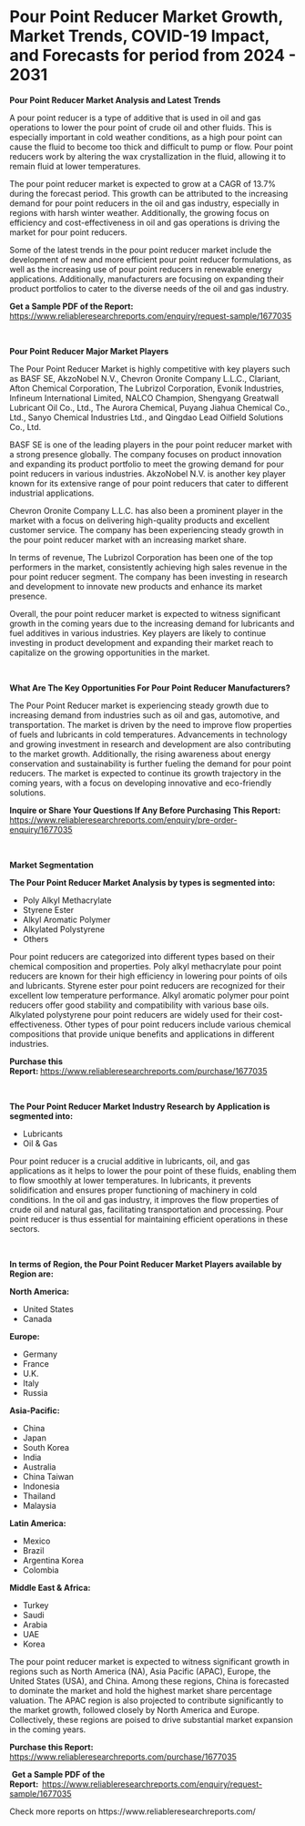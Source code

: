 <p><h1>Pour Point Reducer Market Growth, Market Trends, COVID-19 Impact, and Forecasts for period from 2024 - 2031</h1></p><p><strong>Pour Point Reducer Market Analysis and Latest Trends</strong></p>
<p><p>A pour point reducer is a type of additive that is used in oil and gas operations to lower the pour point of crude oil and other fluids. This is especially important in cold weather conditions, as a high pour point can cause the fluid to become too thick and difficult to pump or flow. Pour point reducers work by altering the wax crystallization in the fluid, allowing it to remain fluid at lower temperatures.</p><p>The pour point reducer market is expected to grow at a CAGR of 13.7% during the forecast period. This growth can be attributed to the increasing demand for pour point reducers in the oil and gas industry, especially in regions with harsh winter weather. Additionally, the growing focus on efficiency and cost-effectiveness in oil and gas operations is driving the market for pour point reducers.</p><p>Some of the latest trends in the pour point reducer market include the development of new and more efficient pour point reducer formulations, as well as the increasing use of pour point reducers in renewable energy applications. Additionally, manufacturers are focusing on expanding their product portfolios to cater to the diverse needs of the oil and gas industry.</p></p>
<p><strong>Get a Sample PDF of the Report:&nbsp;</strong> <a href="https://www.reliableresearchreports.com/enquiry/request-sample/1677035">https://www.reliableresearchreports.com/enquiry/request-sample/1677035</a></p>
<p>&nbsp;</p>
<p><strong>Pour Point Reducer Major Market Players</strong></p>
<p><p>The Pour Point Reducer Market is highly competitive with key players such as BASF SE, AkzoNobel N.V., Chevron Oronite Company L.L.C., Clariant, Afton Chemical Corporation, The Lubrizol Corporation, Evonik Industries, Infineum International Limited, NALCO Champion, Shengyang Greatwall Lubricant Oil Co., Ltd., The Aurora Chemical, Puyang Jiahua Chemical Co., Ltd., Sanyo Chemical Industries Ltd., and Qingdao Lead Oilfield Solutions Co., Ltd.</p><p>BASF SE is one of the leading players in the pour point reducer market with a strong presence globally. The company focuses on product innovation and expanding its product portfolio to meet the growing demand for pour point reducers in various industries. AkzoNobel N.V. is another key player known for its extensive range of pour point reducers that cater to different industrial applications.</p><p>Chevron Oronite Company L.L.C. has also been a prominent player in the market with a focus on delivering high-quality products and excellent customer service. The company has been experiencing steady growth in the pour point reducer market with an increasing market share.</p><p>In terms of revenue, The Lubrizol Corporation has been one of the top performers in the market, consistently achieving high sales revenue in the pour point reducer segment. The company has been investing in research and development to innovate new products and enhance its market presence.</p><p>Overall, the pour point reducer market is expected to witness significant growth in the coming years due to the increasing demand for lubricants and fuel additives in various industries. Key players are likely to continue investing in product development and expanding their market reach to capitalize on the growing opportunities in the market.</p></p>
<p>&nbsp;</p>
<p><strong>What Are The Key Opportunities For Pour Point Reducer Manufacturers?</strong></p>
<p><p>The Pour Point Reducer market is experiencing steady growth due to increasing demand from industries such as oil and gas, automotive, and transportation. The market is driven by the need to improve flow properties of fuels and lubricants in cold temperatures. Advancements in technology and growing investment in research and development are also contributing to the market growth. Additionally, the rising awareness about energy conservation and sustainability is further fueling the demand for pour point reducers. The market is expected to continue its growth trajectory in the coming years, with a focus on developing innovative and eco-friendly solutions.</p></p>
<p><strong>Inquire or Share Your Questions If Any Before Purchasing This Report:</strong> <a href="https://www.reliableresearchreports.com/enquiry/pre-order-enquiry/1677035">https://www.reliableresearchreports.com/enquiry/pre-order-enquiry/1677035</a></p>
<p>&nbsp;</p>
<p><strong>Market Segmentation</strong></p>
<p><strong>The Pour Point Reducer Market Analysis by types is segmented into:</strong></p>
<p><ul><li>Poly Alkyl Methacrylate</li><li>Styrene Ester</li><li>Alkyl Aromatic Polymer</li><li>Alkylated Polystyrene</li><li>Others</li></ul></p>
<p><p>Pour point reducers are categorized into different types based on their chemical composition and properties. Poly alkyl methacrylate pour point reducers are known for their high efficiency in lowering pour points of oils and lubricants. Styrene ester pour point reducers are recognized for their excellent low temperature performance. Alkyl aromatic polymer pour point reducers offer good stability and compatibility with various base oils. Alkylated polystyrene pour point reducers are widely used for their cost-effectiveness. Other types of pour point reducers include various chemical compositions that provide unique benefits and applications in different industries.</p></p>
<p><strong>Purchase this Report:&nbsp;</strong><a href="https://www.reliableresearchreports.com/purchase/1677035">https://www.reliableresearchreports.com/purchase/1677035</a></p>
<p>&nbsp;</p>
<p><strong>The Pour Point Reducer Market Industry Research by Application is segmented into:</strong></p>
<p><ul><li>Lubricants</li><li>Oil & Gas</li></ul></p>
<p><p>Pour point reducer is a crucial additive in lubricants, oil, and gas applications as it helps to lower the pour point of these fluids, enabling them to flow smoothly at lower temperatures. In lubricants, it prevents solidification and ensures proper functioning of machinery in cold conditions. In the oil and gas industry, it improves the flow properties of crude oil and natural gas, facilitating transportation and processing. Pour point reducer is thus essential for maintaining efficient operations in these sectors.</p></p>
<p>&nbsp;</p>
<p><strong>In terms of Region, the Pour Point Reducer Market Players available by Region are:</strong></p>
<p>
    <p> <strong> North America: </strong>
        <ul>
            <li>United States</li>
            <li>Canada</li>
        </ul>
        </p> 
    <p> <strong> Europe: </strong>
        <ul>
            <li>Germany</li>
            <li>France</li>
            <li>U.K.</li>
            <li>Italy</li>
            <li>Russia</li>
        </ul>
        </p> 
    <p> <strong> Asia-Pacific: </strong>
        <ul>
            <li>China</li>
            <li>Japan</li>
            <li>South Korea</li>
            <li>India</li>
            <li>Australia</li>
            <li>China Taiwan</li>
            <li>Indonesia</li>
            <li>Thailand</li>
            <li>Malaysia</li>
        </ul>
        </p> 
    <p> <strong> Latin America: </strong>
        <ul>
            <li>Mexico</li>
            <li>Brazil</li>
            <li>Argentina Korea</li>
            <li>Colombia</li>
        </ul>
        </p> 
    <p> <strong> Middle East & Africa: </strong>
        <ul>
            <li>Turkey</li>
            <li>Saudi</li>
            <li>Arabia</li>
            <li>UAE</li>
            <li>Korea</li>
        </ul>
    </p>
    </p>
<p><p>The pour point reducer market is expected to witness significant growth in regions such as North America (NA), Asia Pacific (APAC), Europe, the United States (USA), and China. Among these regions, China is forecasted to dominate the market and hold the highest market share percentage valuation. The APAC region is also projected to contribute significantly to the market growth, followed closely by North America and Europe. Collectively, these regions are poised to drive substantial market expansion in the coming years.</p></p>
<p><strong>Purchase this Report: </strong><a href="https://www.reliableresearchreports.com/purchase/1677035">https://www.reliableresearchreports.com/purchase/1677035</a></p>
<p>&nbsp;<strong>Get a Sample PDF of the Report:&nbsp;&nbsp;</strong><a href="https://www.reliableresearchreports.com/enquiry/request-sample/1677035">https://www.reliableresearchreports.com/enquiry/request-sample/1677035</a></p>
<p><strong></strong></p>
<p>Check more reports on https://www.reliableresearchreports.com/</p>